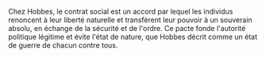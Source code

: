 
Chez Hobbes, le contrat social est un accord par lequel les individus renoncent à leur liberté naturelle et transfèrent leur pouvoir à un souverain absolu, en échange de la sécurité et de l'ordre. Ce pacte fonde l'autorité politique légitime et évite l'état de nature, que Hobbes décrit comme un état de guerre de chacun contre tous.